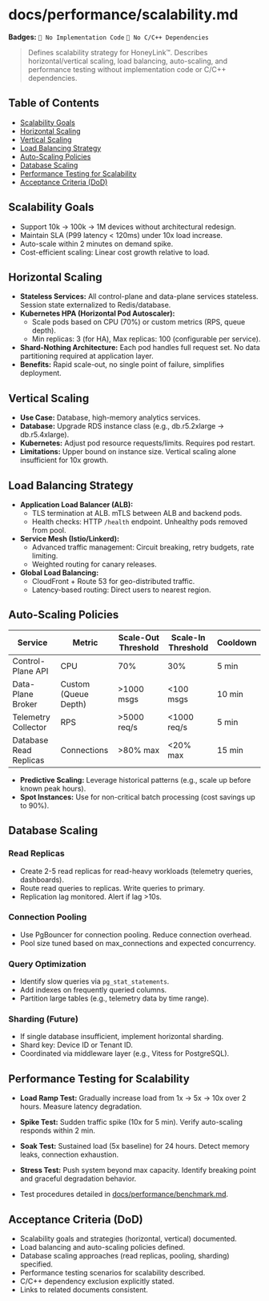 # docs/performance/scalability.md

**Badges:** `🚫 No Implementation Code` `🚫 No C/C++ Dependencies`

> Defines scalability strategy for HoneyLink™. Describes horizontal/vertical scaling, load balancing, auto-scaling, and performance testing without implementation code or C/C++ dependencies.

## Table of Contents
- [Scalability Goals](#scalability-goals)
- [Horizontal Scaling](#horizontal-scaling)
- [Vertical Scaling](#vertical-scaling)
- [Load Balancing Strategy](#load-balancing-strategy)
- [Auto-Scaling Policies](#auto-scaling-policies)
- [Database Scaling](#database-scaling)
- [Performance Testing for Scalability](#performance-testing-for-scalability)
- [Acceptance Criteria (DoD)](#acceptance-criteria-dod)

## Scalability Goals
- Support 10k → 100k → 1M devices without architectural redesign.
- Maintain SLA (P99 latency < 120ms) under 10x load increase.
- Auto-scale within 2 minutes on demand spike.
- Cost-efficient scaling: Linear cost growth relative to load.

## Horizontal Scaling
- **Stateless Services:** All control-plane and data-plane services stateless. Session state externalized to Redis/database.
- **Kubernetes HPA (Horizontal Pod Autoscaler):**
  - Scale pods based on CPU (70%) or custom metrics (RPS, queue depth).
  - Min replicas: 3 (for HA), Max replicas: 100 (configurable per service).
- **Shard-Nothing Architecture:** Each pod handles full request set. No data partitioning required at application layer.
- **Benefits:** Rapid scale-out, no single point of failure, simplifies deployment.

## Vertical Scaling
- **Use Case:** Database, high-memory analytics services.
- **Database:** Upgrade RDS instance class (e.g., db.r5.2xlarge → db.r5.4xlarge).
- **Kubernetes:** Adjust pod resource requests/limits. Requires pod restart.
- **Limitations:** Upper bound on instance size. Vertical scaling alone insufficient for 10x growth.

## Load Balancing Strategy
- **Application Load Balancer (ALB):**
  - TLS termination at ALB. mTLS between ALB and backend pods.
  - Health checks: HTTP `/health` endpoint. Unhealthy pods removed from pool.
- **Service Mesh (Istio/Linkerd):**
  - Advanced traffic management: Circuit breaking, retry budgets, rate limiting.
  - Weighted routing for canary releases.
- **Global Load Balancing:**
  - CloudFront + Route 53 for geo-distributed traffic.
  - Latency-based routing: Direct users to nearest region.

## Auto-Scaling Policies
| Service | Metric | Scale-Out Threshold | Scale-In Threshold | Cooldown |
|---------|--------|---------------------|-------------------|----------|
| Control-Plane API | CPU | 70% | 30% | 5 min |
| Data-Plane Broker | Custom (Queue Depth) | >1000 msgs | <100 msgs | 10 min |
| Telemetry Collector | RPS | >5000 req/s | <1000 req/s | 5 min |
| Database Read Replicas | Connections | >80% max | <20% max | 15 min |

- **Predictive Scaling:** Leverage historical patterns (e.g., scale up before known peak hours).
- **Spot Instances:** Use for non-critical batch processing (cost savings up to 90%).

## Database Scaling
### Read Replicas
- Create 2-5 read replicas for read-heavy workloads (telemetry queries, dashboards).
- Route read queries to replicas. Write queries to primary.
- Replication lag monitored. Alert if lag >10s.

### Connection Pooling
- Use PgBouncer for connection pooling. Reduce connection overhead.
- Pool size tuned based on max_connections and expected concurrency.

### Query Optimization
- Identify slow queries via `pg_stat_statements`.
- Add indexes on frequently queried columns.
- Partition large tables (e.g., telemetry data by time range).

### Sharding (Future)
- If single database insufficient, implement horizontal sharding.
- Shard key: Device ID or Tenant ID.
- Coordinated via middleware layer (e.g., Vitess for PostgreSQL).

## Performance Testing for Scalability
- **Load Ramp Test:** Gradually increase load from 1x → 5x → 10x over 2 hours. Measure latency degradation.
- **Spike Test:** Sudden traffic spike (10x for 5 min). Verify auto-scaling responds within 2 min.
- **Soak Test:** Sustained load (5x baseline) for 24 hours. Detect memory leaks, connection exhaustion.
- **Stress Test:** Push system beyond max capacity. Identify breaking point and graceful degradation behavior.

- Test procedures detailed in [docs/performance/benchmark.md](benchmark.md).

## Acceptance Criteria (DoD)
- Scalability goals and strategies (horizontal, vertical) documented.
- Load balancing and auto-scaling policies defined.
- Database scaling approaches (read replicas, pooling, sharding) specified.
- Performance testing scenarios for scalability described.
- C/C++ dependency exclusion explicitly stated.
- Links to related documents consistent.
